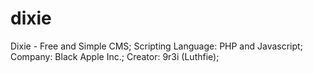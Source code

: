 dixie
=====

Dixie - Free and Simple CMS;
Scripting Language: PHP and Javascript;
Company: Black Apple Inc.;
Creator: 9r3i (Luthfie);
